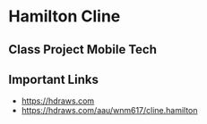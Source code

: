 # Hamilton Cline

## Class Project Mobile Tech

## Important Links

- https://hdraws.com
- https://hdraws.com/aau/wnm617/cline.hamilton